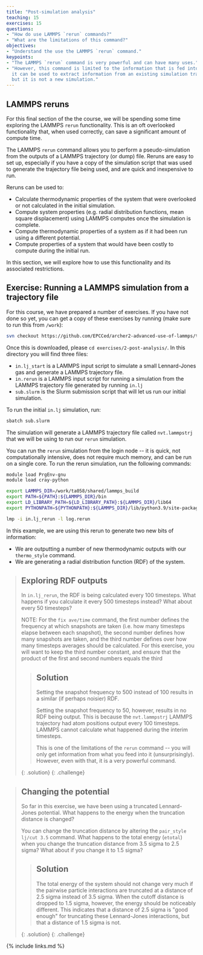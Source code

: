 ```yaml
---
title: "Post-simulation analysis"
teaching: 15
exercises: 15
questions:
- "How do use LAMMPS `rerun` commands?"
- "What are the limitations of this command?"
objectives:
- "Understand the use the LAMMPS `rerun` command."
keypoints:
- "The LAMMPS `rerun` command is very powerful and can have many uses."
- "However, this command is limited to the information that is fed into it -- 
  it can be used to extract information from an existing simulation trajectory
  but it is not a new simulation."
---
```


## LAMMPS reruns

For this final section of the the course, we will be spending some time 
exploring the LAMMPS `rerun` functionality. This is an oft overlooked 
functionality that, when used correctly, can save a significant amount of 
compute time.

The LAMMPS `rerun` command allows you to perform a pseudo-simulation from the 
outputs of a LAMMPS trajectory (or dump) file. Reruns are easy to set up, 
especially if you have a copy of the simulation script that was used to 
generate the trajectory file being used, and are quick and inexpensive to run.

Reruns can be used to:

  - Calculate thermodynamic properties of the system that were overlooked or 
    not calculated in the initial simulation.
  - Compute system properties (e.g. radial distribution functions, mean square
    displacement) using LAMMPS computes once the simulation is complete.
  - Compute thermodynamic properties of a system as if it had been run using 
    a different potential.
  - Compute properties of a system that would have been costly to compute 
    during the initial run.

In this section, we will explore how to use this functionality and its 
associated restrictions.

## Exercise: Running a LAMMPS simulation from a trajectory file

For this course, we have prepared a number of exercises. If you have not done 
so yet, you can get a copy of these exercises by running (make sure to run 
this from `/work`):

  ```bash
  svn checkout https://github.com/EPCCed/archer2-advanced-use-of-lammps/trunk/exercises
  ```

Once this is downloaded, please  `cd exercises/2-post-analysis/`. In this 
directory you will find three files:

  - `in.lj_start` is a LAMMPS input script to simulate a small Lennard-Jones 
    gas and generate a LAMMPS trajectory file.
  - `in.rerun` is a LAMMPS input script for running a simulation from the 
    LAMMPS trajectory file generated by running `in.lj`
  - `sub.slurm` is the Slurm submission script that will let us run our 
    initial simulation.

To run the initial `in.lj` simulation, run:

  ```bash
  sbatch sub.slurm
  ```

The simulation will generate a LAMMPS trajectory file called `nvt.lammpstrj` 
that we will be using to run our `rerun` simulation.

You can run the `rerun` simulation from the login node -- it is quick, not 
computationally intensive, does not require much memory, and can be run on a 
single core. To run the rerun simulation, run the following commands:

  ```bash
  module load PrgEnv-gnu
  module load cray-python

  export LAMMPS_DIR=/work/ta058/shared/lammps_build
  export PATH=${PATH}:${LAMMPS_DIR}/bin
  export LD_LIBRARY_PATH=${LD_LIBRARY_PATH}:${LAMMPS_DIR}/lib64
  export PYTHONPATH=${PYTHONPATH}:${LAMMPS_DIR}/lib/python3.9/site-packages
  
  lmp -i in.lj_rerun -l log.rerun
  ```

In this example, we are using this rerun to generate two new bits of information:

  - We are outputting a number of new thermodynamic outputs with our 
    `thermo_style` command.
  - We are generating a radial distribution function (RDF) of the system.

> ## Exploring RDF outputs
> 
> In `in.lj_rerun`, the RDF is being calculated every 100 timesteps. What 
> happens if you calculate it every 500 timesteps instead? What about every 50 
> timesteps?
> 
> NOTE: For the `fix ave/time` command, the first number defines the frequency 
> at which snapshots are taken (i.e. how many timesteps elapse between each 
> snapshot), the second number defines how many snapshots are taken, and the 
> third number defines over how many timesteps averages should be calculated. 
> For this exercise, you will want to keep the third number constant, and 
> ensure that the product of the first and second numbers equals the third
> 
> > ## Solution
> > 
> > Setting the snapshot frequency to 500 instead of 100 results in a similar
> > (if perhaps noisier) RDF.
> > 
> > Setting the snapshot frequency to 50, however, results in no RDF being 
> > output. This is because the `nvt.lammpstrj` LAMMPS trajectory had atom 
> > positions output every 100 timesteps. LAMMPS cannot calculate what 
> > happened during the interim timesteps.
> > 
> > This is one of the limitations of the `rerun` command -- you will only get 
> > information from what you feed into it (unsurprisingly). However, even 
> > with that, it is a very powerful command.
> > 
> {: .solution}
{: .challenge}

> ## Changing the potential
> 
> So far in this exercise, we have been using a truncated Lennard-Jones 
> potential. What happens to the energy when the truncation distance is 
> changed?
> 
> You can change the truncation distance by altering the 
> `pair_style lj/cut 3.5` command. What happens to the total energy (`etotal`) 
> when you change the truncation distance from 3.5 sigma to 2.5 sigma? What 
> about if you change it to 1.5 sigma?
> 
> > ## Solution
> > 
> > The total energy of the system should not change very much if the pairwise 
> > particle interactions are truncated at a distance of 2.5 sigma instead of 
> > 3.5 sigma. When the cutoff distance is dropped to 1.5 sigma, however, the 
> > energy should be noticeably different. This indicates that a distance of 
> > 2.5 sigma is "good enough" for truncating these Lennard-Jones 
> > interactions, but that a distance of 1.5 sigma is not.
> > 
>{: .solution}
{: .challenge}

{% include links.md %}
